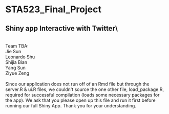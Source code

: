 # STA523_Final_Project
## Shiny app Interactive with Twitter\ 
\
Team TBA:\
Jie Sun\
Leonardo Shu\
Shijia Bian\
Yang Sun\
Ziyue Zeng\
\
Since our application does not run off of an Rmd file but through the server.R & ui.R files, we couldn't source the one other file, load_package.R, required for successful compilation (loads some necessary packages for the app). We ask that you please open up this file and run it first before running our full Shiny App. Thank you for your understanding.